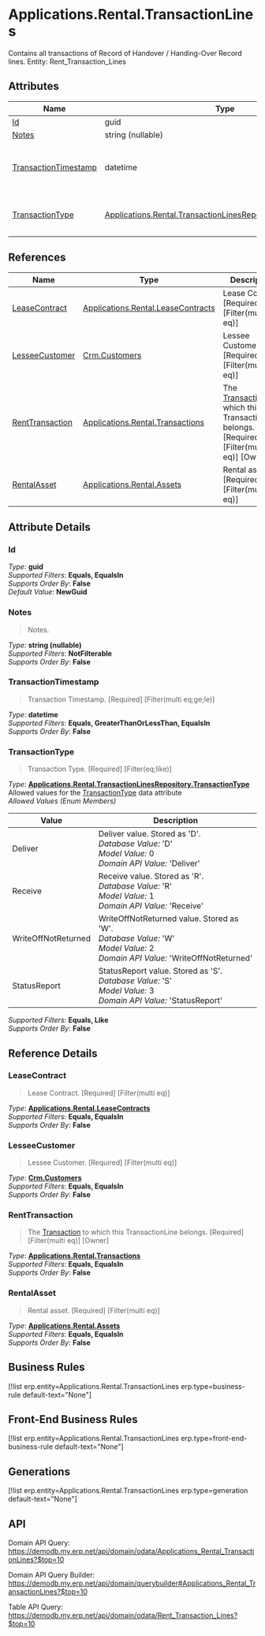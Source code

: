# Applications.Rental.TransactionLines

Contains all transactions of Record of Handover / Handing-Over Record lines. Entity: Rent_Transaction_Lines

## Attributes

| Name | Type | Description |
| ---- | ---- | --- |
| [Id](Applications.Rental.TransactionLines.md#Id) | guid |  
| [Notes](Applications.Rental.TransactionLines.md#Notes) | string (nullable) | Notes. 
| [TransactionTimestamp](Applications.Rental.TransactionLines.md#TransactionTimestamp) | datetime | Transaction Timestamp. [Required] [Filter(multi eq;ge;le)] 
| [TransactionType](Applications.Rental.TransactionLines.md#TransactionType) | [Applications.Rental.TransactionLinesRepository.TransactionType](Applications.Rental.TransactionLines.md#TransactionType) | Transaction Type. [Required] [Filter(eq;like)] 

## References

| Name | Type | Description |
| ---- | ---- | --- |
| [LeaseContract](Applications.Rental.TransactionLines.md#LeaseContract) | [Applications.Rental.LeaseContracts](Applications.Rental.LeaseContracts.md) | Lease Contract. [Required] [Filter(multi eq)] |
| [LesseeCustomer](Applications.Rental.TransactionLines.md#LesseeCustomer) | [Crm.Customers](Crm.Customers.md) | Lessee Customer. [Required] [Filter(multi eq)] |
| [RentTransaction](Applications.Rental.TransactionLines.md#RentTransaction) | [Applications.Rental.Transactions](Applications.Rental.Transactions.md) | The [Transaction](Applications.Rental.Transactions.md) to which this TransactionLine belongs. [Required] [Filter(multi eq)] [Owner] |
| [RentalAsset](Applications.Rental.TransactionLines.md#RentalAsset) | [Applications.Rental.Assets](Applications.Rental.Assets.md) | Rental asset. [Required] [Filter(multi eq)] |


## Attribute Details

### Id

_Type_: **guid**  
_Supported Filters_: **Equals, EqualsIn**  
_Supports Order By_: **False**  
_Default Value_: **NewGuid**  

### Notes

> Notes.

_Type_: **string (nullable)**  
_Supported Filters_: **NotFilterable**  
_Supports Order By_: **False**  

### TransactionTimestamp

> Transaction Timestamp. [Required] [Filter(multi eq;ge;le)]

_Type_: **datetime**  
_Supported Filters_: **Equals, GreaterThanOrLessThan, EqualsIn**  
_Supports Order By_: **False**  

### TransactionType

> Transaction Type. [Required] [Filter(eq;like)]

_Type_: **[Applications.Rental.TransactionLinesRepository.TransactionType](Applications.Rental.TransactionLines.md#TransactionType)**  
Allowed values for the [TransactionType](Applications.Rental.TransactionLines.md#TransactionType) data attribute  
_Allowed Values (Enum Members)_  

| Value | Description |
| ---- | --- |
| Deliver | Deliver value. Stored as 'D'. <br /> _Database Value:_ 'D' <br /> _Model Value:_ 0 <br /> _Domain API Value:_ 'Deliver' |
| Receive | Receive value. Stored as 'R'. <br /> _Database Value:_ 'R' <br /> _Model Value:_ 1 <br /> _Domain API Value:_ 'Receive' |
| WriteOffNotReturned | WriteOffNotReturned value. Stored as 'W'. <br /> _Database Value:_ 'W' <br /> _Model Value:_ 2 <br /> _Domain API Value:_ 'WriteOffNotReturned' |
| StatusReport | StatusReport value. Stored as 'S'. <br /> _Database Value:_ 'S' <br /> _Model Value:_ 3 <br /> _Domain API Value:_ 'StatusReport' |

_Supported Filters_: **Equals, Like**  
_Supports Order By_: **False**  


## Reference Details

### LeaseContract

> Lease Contract. [Required] [Filter(multi eq)]

_Type_: **[Applications.Rental.LeaseContracts](Applications.Rental.LeaseContracts.md)**  
_Supported Filters_: **Equals, EqualsIn**  
_Supports Order By_: **False**  

### LesseeCustomer

> Lessee Customer. [Required] [Filter(multi eq)]

_Type_: **[Crm.Customers](Crm.Customers.md)**  
_Supported Filters_: **Equals, EqualsIn**  
_Supports Order By_: **False**  

### RentTransaction

> The [Transaction](Applications.Rental.Transactions.md) to which this TransactionLine belongs. [Required] [Filter(multi eq)] [Owner]

_Type_: **[Applications.Rental.Transactions](Applications.Rental.Transactions.md)**  
_Supported Filters_: **Equals, EqualsIn**  
_Supports Order By_: **False**  

### RentalAsset

> Rental asset. [Required] [Filter(multi eq)]

_Type_: **[Applications.Rental.Assets](Applications.Rental.Assets.md)**  
_Supported Filters_: **Equals, EqualsIn**  
_Supports Order By_: **False**  



## Business Rules

[!list erp.entity=Applications.Rental.TransactionLines erp.type=business-rule default-text="None"]

## Front-End Business Rules

[!list erp.entity=Applications.Rental.TransactionLines erp.type=front-end-business-rule default-text="None"]

## Generations

[!list erp.entity=Applications.Rental.TransactionLines erp.type=generation default-text="None"]

## API

Domain API Query:
<https://demodb.my.erp.net/api/domain/odata/Applications_Rental_TransactionLines?$top=10>

Domain API Query Builder:
<https://demodb.my.erp.net/api/domain/querybuilder#Applications_Rental_TransactionLines?$top=10>

Table API Query:
<https://demodb.my.erp.net/api/domain/odata/Rent_Transaction_Lines?$top=10>

